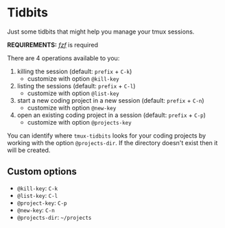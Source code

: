 # Tidbits

Just some tidbits that might help you manage your tmux sessions.

**REQUIREMENTS:** [*fzf*](https://github.com/junegunn/fzf) is required

There are 4 operations available to you:
1. killing the session (default: `prefix` + `C-k`)
    - customize with option `@kill-key`
2. listing the sessions (default: `prefix` + `C-l`)
    - customize with option `@list-key`
3. start a new coding project in a new session (default: `prefix` + `C-n`)
    - customize with option `@new-key`
4. open an existing coding project in a session (default: `prefix` + `C-p`)
    - customize with option `@projects-key`

You can identify where `tmux-tidbits` looks for your coding projects
by working with the option `@projects-dir`. If the directory doesn't exist
then it will be created.

## Custom options
- `@kill-key`: `C-k`
- `@list-key`: `C-l`
- `@project-key`: `C-p`
- `@new-key`: `C-n`
- `@projects-dir`: `~/projects`
